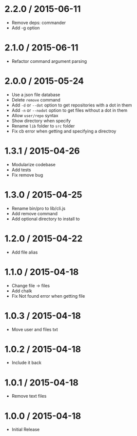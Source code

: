 2.2.0 / 2015-06-11
==================

  * Remove deps: commander
  * Add -g option

2.1.0 / 2015-06-11
==================

  * Refactor command argument parsing

2.0.0 / 2015-05-24
==================

  * Use a json file database
  * Delete `remove` command
  * Add `-d` or `--dot` option to get repositories with a dot in them
  * Add `-n` or `--nodot` option to get files without a dot in them
  * Allow `user/repo` syntax
  * Show directory when specify
  * Rename `lib` folder to `src` folder
  * Fix cb error when getting and specifying a directroy

1.3.1 / 2015-04-26
==================

  * Modularize codebase
  * Add tests
  * Fix remove bug

1.3.0 / 2015-04-25
==================

  * Rename bin/pro to lib/cli.js
  * Add remove command
  * Add optional directory to install to

1.2.0 / 2015-04-22
==================

  * Add file alias

1.1.0 / 2015-04-18
==================

  * Change file -> files
  * Add chalk
  * Fix Not found error when getting file

1.0.3 / 2015-04-18
==================

  * Move user and files txt

1.0.2 / 2015-04-18
==================

  * Include it back

1.0.1 / 2015-04-18
==================

  * Remove text files

1.0.0 / 2015-04-18
==================

  * Initial Release
